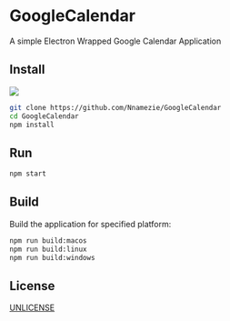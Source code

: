# GoogleCalendar
A simple Electron Wrapped Google Calendar Application
## Install
![](https://github.com/Nnamezie/GoogleCalendar/blob/master/images/screenshot.png)
```sh
git clone https://github.com/Nnamezie/GoogleCalendar
cd GoogleCalendar
npm install
```

## Run

```sh
npm start
```

## Build

Build the application for specified platform:

```sh
npm run build:macos
npm run build:linux
npm run build:windows
```

## License

[UNLICENSE][unlicense]

[travis-url]: https://travis-ci.org/andrepolischuk/keep
[travis-image]: https://travis-ci.org/andrepolischuk/keep.svg?branch=master

[google-calendar]: https://calendar.google.com
[electron]: http://electron.atom.io
[unlicense]: http://unlicense.org
